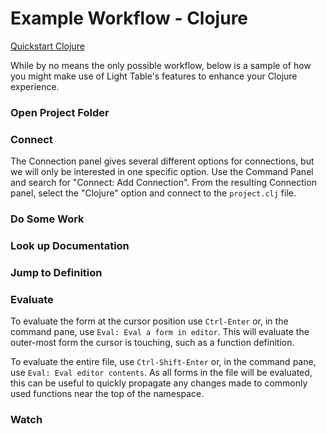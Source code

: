 # Example Workflow - Clojure

[Quickstart Clojure](quick_start-clojure-new.md)

While by no means the only possible workflow, below is a sample of how you might make use of Light Table's features to enhance your Clojure experience.

### Open Project Folder

### Connect

The Connection panel gives several different options for connections, but we will only be interested in one specific option. Use the Command Panel and search for "Connect: Add Connection". From the resulting Connection panel, select the "Clojure" option and connect to the `project.clj` file.

### Do Some Work

### Look up Documentation

### Jump to Definition

### Evaluate

To evaluate the form at the cursor position use `Ctrl-Enter` or, in the command pane, use `Eval: Eval a form in editor`. This will evaluate the outer-most form the cursor is touching, such as a function definition.

To evaluate the entire file, use `Ctrl-Shift-Enter` or, in the command pane, use `Eval: Eval editor contents`. As all forms in the file will be evaluated, this can be useful to quickly propagate any changes made to commonly used functions near the top of the namespace.

### Watch
